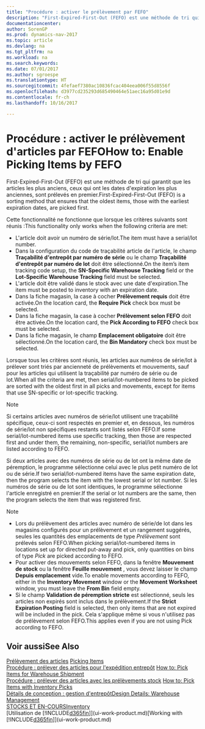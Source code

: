```yaml
---
title: "Procédure : activer le prélèvement par FEFO"
description: "First-Expired-First-Out (FEFO) est une méthode de tri qui garantit que les articles les plus anciens, ceux qui ont les dates d'expiration les plus anciennes, sont prélevés en premier."
documentationcenter: 
author: SorenGP
ms.prod: dynamics-nav-2017
ms.topic: article
ms.devlang: na
ms.tgt_pltfrm: na
ms.workload: na
ms.search.keywords: 
ms.date: 07/01/2017
ms.author: sgroespe
ms.translationtype: HT
ms.sourcegitcommit: 4fefaef7380ac10836fcac404eea006f55d8556f
ms.openlocfilehash: d3977cd235293d685490464e51aec16a95d01e9d
ms.contentlocale: fr-ch
ms.lasthandoff: 10/16/2017

---
```

# <a name="how-to-enable-picking-items-by-fefo"></a><span data-ttu-id="c60e7-103">Procédure : activer le prélèvement d'articles par FEFO</span><span class="sxs-lookup"><span data-stu-id="c60e7-103">How to: Enable Picking Items by FEFO</span></span>
<span data-ttu-id="c60e7-104">First-Expired-First-Out (FEFO) est une méthode de tri qui garantit que les articles les plus anciens, ceux qui ont les dates d'expiration les plus anciennes, sont prélevés en premier.</span><span class="sxs-lookup"><span data-stu-id="c60e7-104">First-Expired-First-Out (FEFO) is a sorting method that ensures that the oldest items, those with the earliest expiration dates, are picked first.</span></span>  

 <span data-ttu-id="c60e7-105">Cette fonctionnalité ne fonctionne que lorsque les critères suivants sont réunis :</span><span class="sxs-lookup"><span data-stu-id="c60e7-105">This functionality only works when the following criteria are met:</span></span>  

-   <span data-ttu-id="c60e7-106">L'article doit avoir un numéro de série/lot.</span><span class="sxs-lookup"><span data-stu-id="c60e7-106">The item must have a serial/lot number.</span></span>  
-   <span data-ttu-id="c60e7-107">Dans la configuration du code de traçabilité article de l'article, le champ **Traçabilité d'entrepôt par numéro de série** ou le champ **Traçabilité d'entrepôt par numéro de lot** doit être sélectionné.</span><span class="sxs-lookup"><span data-stu-id="c60e7-107">On the item’s item tracking code setup, the **SN-Specific Warehouse Tracking** field or the **Lot-Specific Warehouse Tracking** field must be selected.</span></span>  
-   <span data-ttu-id="c60e7-108">L'article doit être validé dans le stock avec une date d'expiration.</span><span class="sxs-lookup"><span data-stu-id="c60e7-108">The item must be posted to inventory with an expiration date.</span></span>  
-   <span data-ttu-id="c60e7-109">Dans la fiche magasin, la case à cocher **Prélèvement requis** doit être activée.</span><span class="sxs-lookup"><span data-stu-id="c60e7-109">On the location card, the **Require Pick** check box must be selected.</span></span>  
-   <span data-ttu-id="c60e7-110">Dans la fiche magasin, la case à cocher **Prélèvement selon FEFO** doit être activée.</span><span class="sxs-lookup"><span data-stu-id="c60e7-110">On the location card, the **Pick According to FEFO** check box must be selected.</span></span>  
-   <span data-ttu-id="c60e7-111">Dans la fiche magasin, le champ **Emplacement obligatoire** doit être sélectionné.</span><span class="sxs-lookup"><span data-stu-id="c60e7-111">On the location card, the **Bin Mandatory** check box must be selected.</span></span>  

 <span data-ttu-id="c60e7-112">Lorsque tous les critères sont réunis, les articles aux numéros de série/lot à prélever sont triés par ancienneté de prélèvements et mouvements, sauf pour les articles qui utilisent la traçabilité par numéro de série ou de lot.</span><span class="sxs-lookup"><span data-stu-id="c60e7-112">When all the criteria are met, then serial/lot-numbered items to be picked are sorted with the oldest first in all picks and movements, except for items that use SN-specific or lot-specific tracking.</span></span>  

> [!NOTE]  
>  <span data-ttu-id="c60e7-113">Si certains articles avec numéros de série/lot utilisent une traçabilité spécifique, ceux-ci sont respectés en premier et, en dessous, les numéros de série/lot non spécifiques restants sont listés selon FEFO.</span><span class="sxs-lookup"><span data-stu-id="c60e7-113">If some serial/lot-numbered items use specific tracking, then those are respected first and under them, the remaining, non-specific, serial/lot numbers are listed according to FEFO.</span></span>  

 <span data-ttu-id="c60e7-114">Si deux articles avec des numéros de série ou de lot ont la même date de péremption, le programme sélectionne celui avec le plus petit numéro de lot ou de série.</span><span class="sxs-lookup"><span data-stu-id="c60e7-114">If two serial/lot-numbered items have the same expiration date, then the program selects the item with the lowest serial or lot number.</span></span> <span data-ttu-id="c60e7-115">Si les numéros de série ou de lot sont identiques, le programme sélectionne l'article enregistré en premier.</span><span class="sxs-lookup"><span data-stu-id="c60e7-115">If the serial or lot numbers are the same, then the program selects the item that was registered first.</span></span>  

> [!NOTE]  
>  -   <span data-ttu-id="c60e7-116">Lors du prélèvement des articles avec numéro de série/de lot dans les magasins configurés pour un prélèvement et un rangement suggérés, seules les quantités des emplacements de type *Prélèvement* sont prélevés selon FEFO.</span><span class="sxs-lookup"><span data-stu-id="c60e7-116">When picking serial/lot-numbered items in locations set up for directed put-away and pick, only quantities on bins of type *Pick* are picked according to FEFO.</span></span>  
> -   <span data-ttu-id="c60e7-117">Pour activer des mouvements selon FEFO, dans la fenêtre **Mouvement de stock** ou la fenêtre **Feuille mouvement** , vous devez laisser le champ **Depuis emplacement** vide.</span><span class="sxs-lookup"><span data-stu-id="c60e7-117">To enable movements according to FEFO, either in the **Inventory Movement** window or the **Movement Worksheet** window, you must leave the **From Bin** field empty.</span></span>  
> -   <span data-ttu-id="c60e7-118">Si le champ **Validation de péremption stricte** est sélectionné, seuls les articles non expirés sont inclus dans le prélèvement.</span><span class="sxs-lookup"><span data-stu-id="c60e7-118">If the **Strict Expiration Posting** field is selected, then only items that are not expired will be included in the pick.</span></span> <span data-ttu-id="c60e7-119">Cela s'applique même si vous n'utilisez pas de prélèvement selon FEFO.</span><span class="sxs-lookup"><span data-stu-id="c60e7-119">This applies even if you are not using Pick according to FEFO.</span></span>  

## <a name="see-also"></a><span data-ttu-id="c60e7-120">Voir aussi</span><span class="sxs-lookup"><span data-stu-id="c60e7-120">See Also</span></span>  
<span data-ttu-id="c60e7-121">[Prélèvement des articles](warehouse-pick-items.md) </span><span class="sxs-lookup"><span data-stu-id="c60e7-121">[Picking Items](warehouse-pick-items.md) </span></span>  
<span data-ttu-id="c60e7-122">[Procédure : prélever des articles pour l'expédition entrepôt](warehouse-how-to-pick-items-for-warehouse-shipment.md) </span><span class="sxs-lookup"><span data-stu-id="c60e7-122">[How to: Pick Items for Warehouse Shipment](warehouse-how-to-pick-items-for-warehouse-shipment.md) </span></span>  
<span data-ttu-id="c60e7-123">[Procédure : prélever des articles avec les prélèvements stock](warehouse-how-to-pick-items-with-inventory-picks.md) </span><span class="sxs-lookup"><span data-stu-id="c60e7-123">[How to: Pick Items with Inventory Picks](warehouse-how-to-pick-items-with-inventory-picks.md) </span></span>  
[<span data-ttu-id="c60e7-124">Détails de conception : gestion d'entrepôt</span><span class="sxs-lookup"><span data-stu-id="c60e7-124">Design Details: Warehouse Management</span></span>](design-details-warehouse-management.md)  
[<span data-ttu-id="c60e7-125">STOCKS ET EN-COURS</span><span class="sxs-lookup"><span data-stu-id="c60e7-125">Inventory</span></span>](inventory-manage-inventory.md)  
<span data-ttu-id="c60e7-126">[Utilisation de [!INCLUDE[d365fin](includes/d365fin_md.md)]](ui-work-product.md)</span><span class="sxs-lookup"><span data-stu-id="c60e7-126">[Working with [!INCLUDE[d365fin](includes/d365fin_md.md)]](ui-work-product.md)</span></span>

